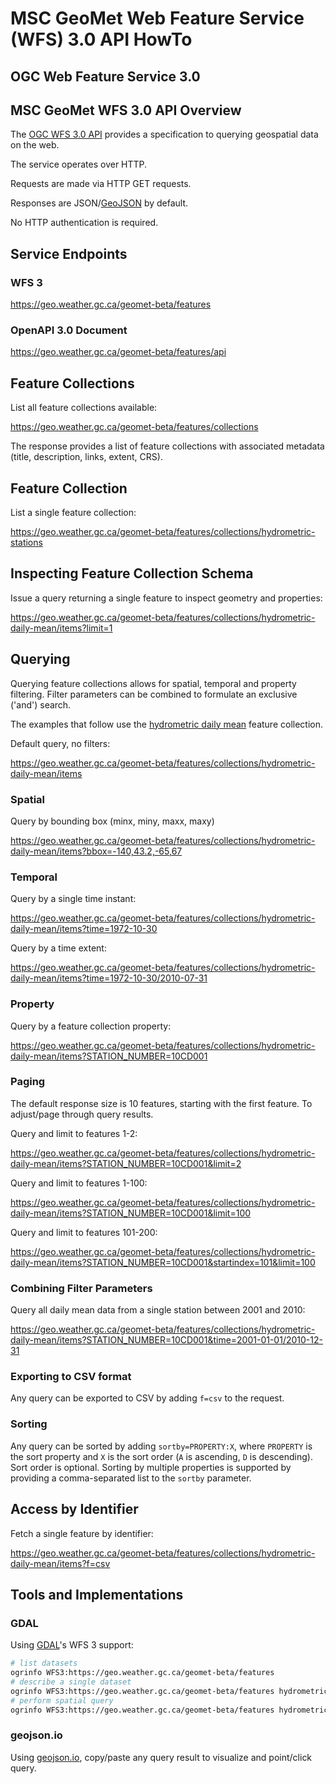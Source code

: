 # MSC GeoMet Web Feature Service (WFS) 3.0 API HowTo

## OGC Web Feature Service 3.0

## MSC GeoMet WFS 3.0 API Overview

The [OGC WFS 3.0 API](https://rawgit.com/opengeospatial/WFS_FES/master/docs/17-069.html) provides
a specification to querying geospatial data on the web.

The service operates over HTTP.

Requests are made via HTTP GET requests.

Responses are JSON/[GeoJSON](http://geojson.org/) by default.

No HTTP authentication is required.

## Service Endpoints

### WFS 3

https://geo.weather.gc.ca/geomet-beta/features

### OpenAPI 3.0 Document

https://geo.weather.gc.ca/geomet-beta/features/api

## Feature Collections

List all feature collections available:

https://geo.weather.gc.ca/geomet-beta/features/collections

The response provides a list of feature collections with associated metadata (title, description, links, extent, CRS).

## Feature Collection 

List a single feature collection:

https://geo.weather.gc.ca/geomet-beta/features/collections/hydrometric-stations

## Inspecting Feature Collection Schema

Issue a query returning a single feature to inspect geometry and properties:

https://geo.weather.gc.ca/geomet-beta/features/collections/hydrometric-daily-mean/items?limit=1

## Querying

Querying feature collections allows for spatial, temporal and property filtering.  Filter parameters
can be combined to formulate an exclusive ('and') search.

The examples that follow use the [hydrometric daily mean](https://geo.weather.gc.ca/geomet-beta/features/collections/hydrometric-daily-mean) feature collection.

Default query, no filters:

https://geo.weather.gc.ca/geomet-beta/features/collections/hydrometric-daily-mean/items

### Spatial

Query by bounding box (minx, miny, maxx, maxy)

https://geo.weather.gc.ca/geomet-beta/features/collections/hydrometric-daily-mean/items?bbox=-140,43.2,-65,67

### Temporal

Query by a single time instant:

https://geo.weather.gc.ca/geomet-beta/features/collections/hydrometric-daily-mean/items?time=1972-10-30

Query by a time extent:

https://geo.weather.gc.ca/geomet-beta/features/collections/hydrometric-daily-mean/items?time=1972-10-30/2010-07-31

### Property

Query by a feature collection property:

https://geo.weather.gc.ca/geomet-beta/features/collections/hydrometric-daily-mean/items?STATION_NUMBER=10CD001

### Paging

The default response size is 10 features, starting with the first feature.  To adjust/page through query results.

Query and limit to features 1-2:

https://geo.weather.gc.ca/geomet-beta/features/collections/hydrometric-daily-mean/items?STATION_NUMBER=10CD001&limit=2

Query and limit to features 1-100:

https://geo.weather.gc.ca/geomet-beta/features/collections/hydrometric-daily-mean/items?STATION_NUMBER=10CD001&limit=100

Query and limit to features 101-200:

https://geo.weather.gc.ca/geomet-beta/features/collections/hydrometric-daily-mean/items?STATION_NUMBER=10CD001&startindex=101&limit=100

### Combining Filter Parameters

Query all daily mean data from a single station between 2001 and 2010:

https://geo.weather.gc.ca/geomet-beta/features/collections/hydrometric-daily-mean/items?STATION_NUMBER=10CD001&time=2001-01-01/2010-12-31

### Exporting to CSV format

Any query can be exported to CSV by adding `f=csv` to the request.

### Sorting

Any query can be sorted by adding `sortby=PROPERTY:X`, where `PROPERTY` is the sort property and `X` is the sort order (`A` is ascending, `D` is descending).  Sort order is optional.  Sorting by multiple properties is supported by providing a comma-separated list to the `sortby` parameter.

## Access by Identifier

Fetch a single feature by identifier:

https://geo.weather.gc.ca/geomet-beta/features/collections/hydrometric-daily-mean/items?f=csv

## Tools and Implementations

### GDAL

Using [GDAL](http://www.gdal.org/drv_wfs3.html)'s WFS 3 support:

```bash
# list datasets
ogrinfo WFS3:https://geo.weather.gc.ca/geomet-beta/features
# describe a single dataset
ogrinfo WFS3:https://geo.weather.gc.ca/geomet-beta/features hydrometric-daily-mean -al -so
# perform spatial query
ogrinfo WFS3:https://geo.weather.gc.ca/geomet-beta/features hydrometric-daily-mean -spat -100 50 -90 55
```

### geojson.io

Using [geojson.io](https://geojson.io), copy/paste any query result to visualize and point/click query.
